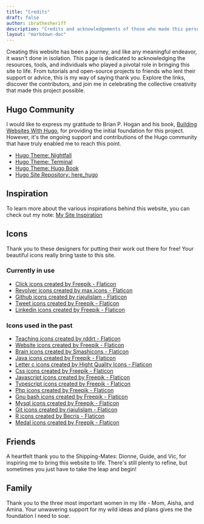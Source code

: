```yaml
---
title: "Credits"
draft: false
author: ibrathesheriff
description: "Credits and acknowledgements of those who made this personal site a reality"
layout: "markdown-doc"
---
```

Creating this website has been a journey, and like any meaningful endeavor, it wasn't done in isolation. This page is dedicated to acknowledging the resources, tools, and individuals who played a pivotal role in bringing this site to life. From tutorials and open-source projects to friends who lent their support or advice, this is my way of saying thank you. Explore the links, discover the contributors, and join me in celebrating the collective creativity that made this project possible.

## Hugo Community
I would like to express my gratitude to Brian P. Hogan and his book, [Building Websites With Hugo](/notes/building-websites-with-hugo/), for providing the initial foundation for this project.  However, it's the ongoing support and contributions of the Hugo community that have truly enabled me to reach this point.

+ [Hugo Theme: Nightfall](https://themes.gohugo.io/themes/hugo-theme-nightfall/)
+ [Hugo Theme: Terminal](https://themes.gohugo.io/themes/hugo-theme-terminal/)
+ [Hugo Theme: Hugo Book](https://github.com/alex-shpak/hugo-book/)
+ [Hugo Site Repository: here_hugo](https://github.com/guidefari/here_hugo/)

## Inspiration
To learn more about the various inspirations behind this website, you can check out my note: [My Site Inspiration](/notes/my-site-inspiration/)

## Icons
Thank you to these designers for putting their work out there for free! Your beautiful icons really bring taste to this site.

### Currently in use
+ [Click icons created by Freepik - Flaticon](https://www.flaticon.com/free-icons/click)
+ <a href="https://www.flaticon.com/free-icons/revolver" title="revolver icons">Revolver icons created by max.icons - Flaticon</a>
+ [Github icons created by riajulislam - Flaticon](https://www.flaticon.com/free-icons/github)
+ [Tweet icons created by Freepik - Flaticon](https://www.flaticon.com/free-icons/tweet)
+ [Linkedin icons created by Freepik - Flaticon](https://www.flaticon.com/free-icons/linkedin)

### Icons used in the past
+ [Teaching icons created by rddrt - Flaticon](https://www.flaticon.com/free-icons/teaching)
+ [Website icons created by Freepik - Flaticon](https://www.flaticon.com/free-icons/website)
+ [Brain icons created by Smashicons - Flaticon](https://www.flaticon.com/free-icons/brain)
+ [Java icons created by Freepik - Flaticon](https://www.flaticon.com/free-icons/java)
+ [Letter c icons created by Hight Quality Icons - Flaticon](https://www.flaticon.com/free-icons/letter-c)
+ [Css icons created by Freepik - Flaticon](https://www.flaticon.com/free-icons/css)
+ [Javascript icons created by Freepik - Flaticon](https://www.flaticon.com/free-icons/javascript)
+ [Typescript icons created by Freepik - Flaticon](https://www.flaticon.com/free-icons/typescript)
+ [Php icons created by Freepik - Flaticon](https://www.flaticon.com/free-icons/php)
+ [Gnu bash icons created by Freepik - Flaticon](https://www.flaticon.com/free-icons/gnu-bash)
+ [Mysql icons created by Freepik - Flaticon](https://www.flaticon.com/free-icons/mysql)
+ [Git icons created by riajulislam - Flaticon](https://www.flaticon.com/free-icons/git)
+ [R icons created by Becris - Flaticon](https://www.flaticon.com/free-icons/r)
+ [Medal icons created by Freepik - Flaticon](https://www.flaticon.com/free-icons/medal)

## Friends
A heartfelt thank you to the Shipping-Mates: Dionne, Guide, and Vic, for inspiring me to bring this website to life. There's still plenty to refine, but sometimes you just have to take the leap and begin!

## Family
Thank you to the three most important women in my life - Mom, Aisha, and Amina. Your unwavering support for my wild ideas and plans gives me the foundation I need to soar.